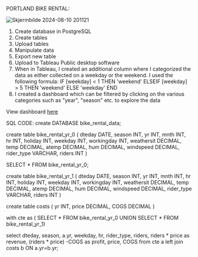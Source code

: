 PORTLAND BIKE RENTAL:



![Skjermbilde 2024-08-10 201121](https://github.com/user-attachments/assets/432ce6d0-da65-46c0-a0dd-28183f83ae18)





1. Create database in PostgreSQL
2. Create tables
3. Upload tables
4. Manipulate data
5. Export new table
6. Upload to Tableau Public desktop software
7. When in Tableau, I created an additional column where I categorized the data as either collected on a weekday or the weekend.
  I used the following formula:
  IF [weekday] < 1 THEN 'weekend'
  ELSEIF  [weekday] > 5 THEN 'weekend'
  ELSE 'weekday' END
8. I created a dashboard which can be filtered by clicking on the various categories such as "year", "season" etc. to explore the data

View dashboard [here](https://public.tableau.com/app/profile/tori.robinson/viz/PortlandBikeRental/Dashboard1)

SQL CODE: 
create DATABASE bike_rental_data;


create table bike_rental_yr_0
(
	dteday DATE,
	season INT,
	yr INT,
	mnth INT,
	hr INT,
	holiday INT,
	weekday INT,
	workingday INT,
	weathersit DECIMAL,
	temp DECIMAL,
	atemp DECIMAL,
	hum DECIMAL,
	windspeed DECIMAL,
	rider_type VARCHAR,
	riders INT
	)
	
SELECT * FROM bike_rental_yr_0;	


create table bike_rental_yr_1
(
	dteday DATE,
	season INT,
	yr INT,
	mnth INT,
	hr INT,
	holiday INT,
	weekday INT,
	workingday INT,
	weathersit DECIMAL,
	temp DECIMAL,
	atemp DECIMAL,
	hum DECIMAL,
	windspeed DECIMAL,
	rider_type VARCHAR,
	riders INT
	)

create table costs
(
	yr INT,
	price DECIMAL,
	COGS DECIMAL
)

with cte as (
SELECT * FROM bike_rental_yr_0
UNION
SELECT * FROM bike_rental_yr_1)


select 
dteday,
season,
a.yr,
weekday,
hr,
rider_type,
riders,
riders * price as revenue,
(riders * price) -COGS as profit,
price,
COGS
from cte a
left join costs b
ON a.yr=b.yr;

 
 
